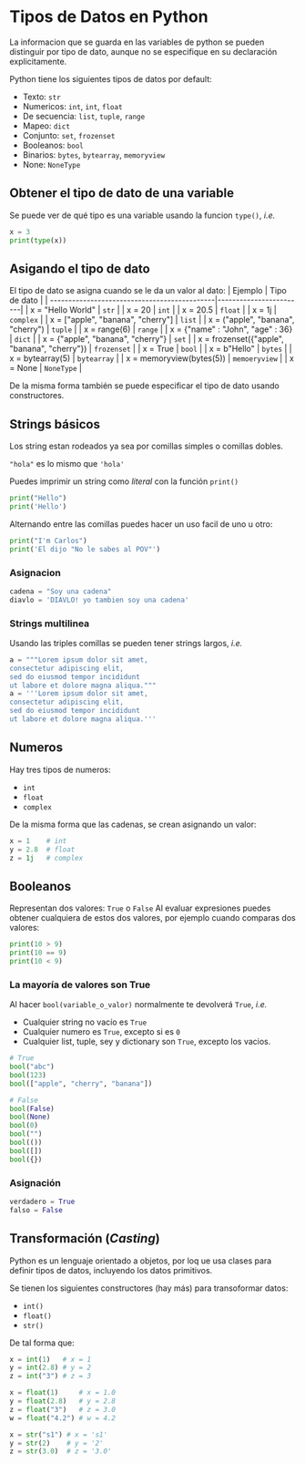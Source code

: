 # Tipos de Datos en Python

La informacion que se guarda en las variables de python se pueden distinguir por tipo de dato, aunque no se especifique en su declaración explicitamente.

Python tiene los siguientes tipos de datos por default:

* Texto: `str`
* Numericos: `int`, `int`, `float`
* De secuencia: `list`, `tuple`, `range`
* Mapeo: `dict`
* Conjunto: `set`, `frozenset`
* Booleanos: `bool`
* Binarios: `bytes`, `bytearray`, `memoryview`
* None: `NoneType`

## Obtener el tipo de dato de una variable

Se puede ver de qué tipo es una variable usando la funcion `type()`, *i.e.*

```python
x = 3
print(type(x))
```

## Asigando el tipo de dato

El tipo de dato se asigna cuando se le da un valor al dato:
| Ejemplo                                      | Tipo de dato           |
| ---------------------------------------------|------------------------|
| x = "Hello World"                            | `str`                  |
| x = 20                                       | `int`                  |
| x = 20.5                                     | `float`                |
| x = 1j                                       | `complex`              |
| x = ["apple", "banana", "cherry"]            | `list`                 |
| x = ("apple", "banana", "cherry")            | `tuple`                |
| x = range(6)                                 | `range`                |
| x = {"name" : "John", "age" : 36}            | `dict`                 |
| x = {"apple", "banana", "cherry"}            | `set`                  |
| x = frozenset({"apple", "banana", "cherry"}) | `frozenset`            |
| x = True                                     | `bool`                 |
| x = b"Hello"                                 | `bytes`                |
| x = bytearray(5)                             | `bytearray`            |
| x = memoryview(bytes(5))                     | `memoeryview`          |
| x = None                                     | `NoneType`             |

De la misma forma también se puede especificar el tipo de dato usando constructores.

## Strings básicos

Los string estan rodeados ya sea por comillas simples o comillas dobles.

`"hola"` es lo mismo que `'hola'`

Puedes imprimir un string como *literal* con la función `print()`

```python
print("Hello")
print('Hello')
```

Alternando entre las comillas puedes hacer un uso facil de uno u otro:

```python
print("I'm Carlos")
print('El dijo "No le sabes al POV"')
```

### Asignacion

```python
cadena = "Soy una cadena"
diavlo = 'DIAVLO! yo tambien soy una cadena'
```

### Strings multilinea

Usando las triples comillas se pueden tener strings largos, *i.e.*

```python
a = """Lorem ipsum dolor sit amet,
consectetur adipiscing elit,
sed do eiusmod tempor incididunt
ut labore et dolore magna aliqua."""
a = '''Lorem ipsum dolor sit amet,
consectetur adipiscing elit,
sed do eiusmod tempor incididunt
ut labore et dolore magna aliqua.'''
```

## Numeros

Hay tres tipos de numeros:

* `int`
* `float`
* `complex`

De la misma forma que las cadenas, se crean asignando un valor:

```python
x = 1    # int
y = 2.8  # float
z = 1j   # complex
```

## Booleanos

Representan dos valores: `True` o `False`
Al evaluar expresiones puedes obtener cualquiera de estos dos valores, por ejemplo cuando comparas dos valores:

```python
print(10 > 9)
print(10 == 9)
print(10 < 9)
```

### La mayoría de valores son True

Al hacer `bool(variable_o_valor)` normalmente te devolverá `True`, *i.e.*

* Cualquier string no vacío es `True`
* Cualquier numero es `True`, excepto si es `0`
* Cualquier list, tuple, sey y dictionary son `True`, excepto los vacios.

```python
# True
bool("abc")
bool(123)
bool(["apple", "cherry", "banana"])

# False
bool(False)
bool(None)
bool(0)
bool("")
bool(())
bool([])
bool({})
```

### Asignación

```python
verdadero = True
falso = False
```

## Transformación (*Casting*)

Python es un lenguaje orientado a objetos, por loq ue usa clases para definir tipos de datos, incluyendo los datos primitivos.

Se tienen los siguientes constructores (hay más) para transoformar datos:

* `int()`
* `float()`
* `str()`

De tal forma que:

```python
x = int(1)   # x = 1
y = int(2.8) # y = 2
z = int("3") # z = 3

x = float(1)     # x = 1.0
y = float(2.8)   # y = 2.8
z = float("3")   # z = 3.0
w = float("4.2") # w = 4.2

x = str("s1") # x = 's1'
y = str(2)    # y = '2'
z = str(3.0)  # z = '3.0'
```
